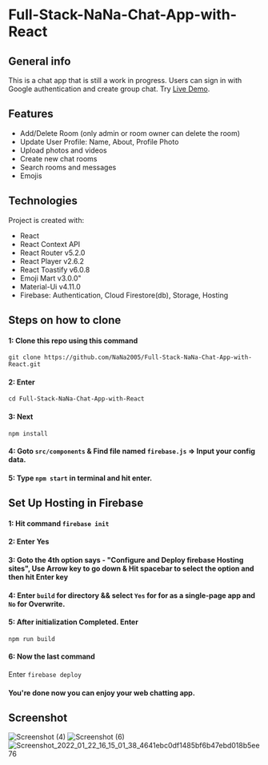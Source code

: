 # Full-Stack-NaNa-Chat-App-with-React

## General info
This is a chat app that is still a work in progress. Users can sign in with Google authentication and create group chat.
Try [Live Demo](https://nana-chat-app-e3a7d.web.app/).

## Features
* Add/Delete Room (only admin or room owner can delete the room)
* Update User Profile: Name, About, Profile Photo
* Upload photos and videos 
* Create new chat rooms
* Search rooms and messages
* Emojis

## Technologies
Project is created with:
* React
* React Context API
* React Router v5.2.0
* React Player v2.6.2
* React Toastify v6.0.8
* Emoji Mart v3.0.0"
* Material-Ui v4.11.0
* Firebase: Authentication, Cloud Firestore(db), Storage, Hosting

## Steps on how to clone
#### 1: Clone this repo using this command 
`git clone https://github.com/NaNa2005/Full-Stack-NaNa-Chat-App-with-React.git`

#### 2: Enter 
`cd Full-Stack-NaNa-Chat-App-with-React`

#### 3: Next
`npm install`

#### 4: Goto `src/components` & Find file named `firebase.js` => Input your config data.

#### 5: Type `npm start` in terminal and hit enter. 


## Set Up Hosting in Firebase

#### 1: Hit command `firebase init`

#### 2: Enter Yes

#### 3: Goto the 4th option says - "Configure and Deploy firebase Hosting sites", Use Arrow key to go down & Hit spacebar to select the option and then hit Enter key

#### 4: Enter `build` for directory && select `Yes` for for as a single-page app and `No` for Overwrite.

#### 5: After initialization Completed. Enter 
`npm run build`

#### 6: Now the last command
Enter `firebase deploy`

#### You're done now you can enjoy your web chatting app.

## Screenshot
![Screenshot (4)](https://user-images.githubusercontent.com/65206951/150632563-2e1944c5-8ac8-49b6-9d6e-727d0bcf6b40.png)
![Screenshot (6)](https://user-images.githubusercontent.com/65206951/150632565-f29dfafe-3f66-49d8-a879-0902ac850eea.png)
![Screenshot_2022_01_22_16_15_01_38_4641ebc0df1485bf6b47ebd018b5ee76](https://user-images.githubusercontent.com/65206951/150632577-5f674a78-ca88-4049-ae06-f41ece0377ec.jpg)

